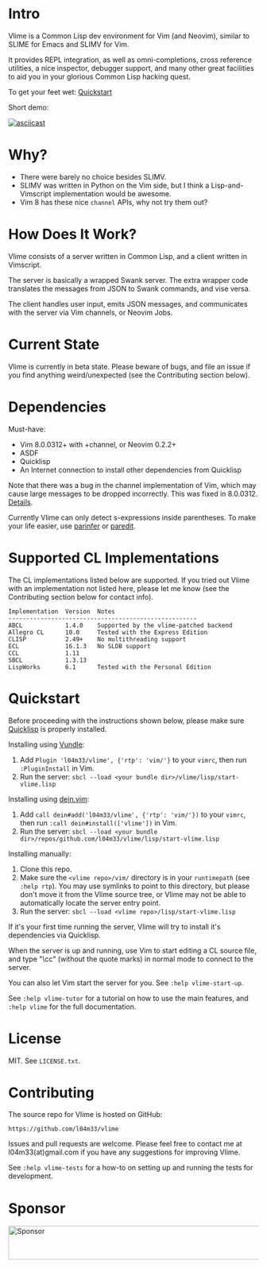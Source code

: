Intro
=====

Vlime is a Common Lisp dev environment for Vim (and Neovim), similar to SLIME
for Emacs and SLIMV for Vim.

It provides REPL integration, as well as omni-completions, cross reference
utilities, a nice inspector, debugger support, and many other great facilities
to aid you in your glorious Common Lisp hacking quest.

To get your feet wet: [Quickstart](#quickstart)

Short demo:

[![asciicast](https://asciinema.org/a/129756.png)](https://asciinema.org/a/129756)

Why?
====

* There were barely no choice besides SLIMV.
* SLIMV was written in Python on the Vim side, but I think a Lisp-and-Vimscript
  implementation would be awesome.
* Vim 8 has these nice `channel` APIs, why not try them out?

How Does It Work?
=================

Vlime consists of a server written in Common Lisp, and a client written in
Vimscript.

The server is basically a wrapped Swank server. The extra wrapper code
translates the messages from JSON to Swank commands, and vise versa.

The client handles user input, emits JSON messages, and communicates with the
server via Vim channels, or Neovim Jobs.

Current State
=============

Vlime is currently in beta state. Please beware of bugs, and file an issue if
you find anything weird/unexpected (see the Contributing section below).

Dependencies
============

Must-have:

* Vim 8.0.0312+ with +channel, or Neovim 0.2.2+
* ASDF
* Quicklisp
* An Internet connection to install other dependencies from Quicklisp

Note that there was a bug in the channel implementation of Vim, which may
cause large messages to be dropped incorrectly. This was fixed in 8.0.0312.
[Details](https://groups.google.com/d/topic/vim_dev/Rl0X_R5pjxk/discussion).

Currently Vlime can only detect s-expressions inside parentheses. To make your
life easier, use [parinfer](https://github.com/bhurlow/vim-parinfer) or
[paredit](https://github.com/kovisoft/paredit).

Supported CL Implementations
============================

The CL implementations listed below are supported. If you tried out Vlime with
an implementation not listed here, please let me know (see the Contributing
section below for contact info).

```
Implementation  Version  Notes
-----------------------------------------------------
ABCL            1.4.0    Supported by the vlime-patched backend
Allegro CL      10.0     Tested with the Express Edition
CLISP           2.49+    No multithreading support
ECL             16.1.3   No SLDB support
CCL             1.11     
SBCL            1.3.13   
LispWorks       6.1      Tested with the Personal Edition
```

Quickstart
==========

Before proceeding with the instructions shown below, please make sure
[Quicklisp](https://www.quicklisp.org/beta/#installation) is properly installed.

Installing using [Vundle](https://github.com/VundleVim/Vundle.Vim):

1. Add `Plugin 'l04m33/vlime', {'rtp': 'vim/'}` to your `vimrc`, then run
   `:PluginInstall` in Vim.
2. Run the server: `sbcl --load <your bundle dir>/vlime/lisp/start-vlime.lisp`

Installing using [dein.vim](https://github.com/Shougo/dein.vim):

1. Add `call dein#add('l04m33/vlime', {'rtp': 'vim/'})` to your `vimrc`, then run
   `:call dein#install(['vlime'])` in Vim.
2. Run the server:
   `sbcl --load <your bundle dir>/repos/github.com/l04m33/vlime/lisp/start-vlime.lisp`

Installing manually:

1. Clone this repo.
2. Make sure the `<vlime repo>/vim/` directory is in your `runtimepath` (see
   `:help rtp`). You may use symlinks to point to this directory, but please
   don't move it from the Vlime source tree, or Vlime may not be able to
   automatically locate the server entry point.
3. Run the server: `sbcl --load <vlime repo>/lisp/start-vlime.lisp`

If it's your first time running the server, Vlime will try to install it's
dependencies via Quicklisp.

When the server is up and running, use Vim to start editing a CL source file,
and type "\cc" (without the quote marks) in normal mode to connect to the
server.

You can also let Vim start the server for you. See `:help vlime-start-up`.

See `:help vlime-tutor` for a tutorial on how to use the main features, and
`:help vlime` for the full documentation.

License
=======

MIT. See `LICENSE.txt`.

Contributing
============

The source repo for Vlime is hosted on GitHub:

    https://github.com/l04m33/vlime

Issues and pull requests are welcome. Please feel free to contact me at
l04m33(at)gmail.com if you have any suggestions for improving Vlime.

See `:help vlime-tests` for a how-to on setting up and running the
tests for development.

Sponsor
=======

<a target='_blank' rel='nofollow' href='https://app.codesponsor.io/link/EFJRj73XqnJXrjmRNJd9gKeU/l04m33/vlime'>
  <img alt='Sponsor' width='888' height='68' src='https://app.codesponsor.io/embed/EFJRj73XqnJXrjmRNJd9gKeU/l04m33/vlime.svg' />
</a>
